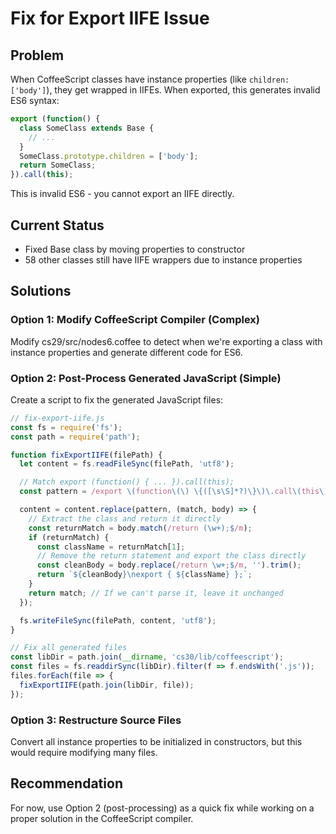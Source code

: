 # Fix for Export IIFE Issue

## Problem
When CoffeeScript classes have instance properties (like `children: ['body']`), they get wrapped in IIFEs. When exported, this generates invalid ES6 syntax:

```javascript
export (function() {
  class SomeClass extends Base {
    // ...
  }
  SomeClass.prototype.children = ['body'];
  return SomeClass;
}).call(this);
```

This is invalid ES6 - you cannot export an IIFE directly.

## Current Status
- Fixed Base class by moving properties to constructor
- 58 other classes still have IIFE wrappers due to instance properties

## Solutions

### Option 1: Modify CoffeeScript Compiler (Complex)
Modify cs29/src/nodes6.coffee to detect when we're exporting a class with instance properties and generate different code for ES6.

### Option 2: Post-Process Generated JavaScript (Simple)
Create a script to fix the generated JavaScript files:

```javascript
// fix-export-iife.js
const fs = require('fs');
const path = require('path');

function fixExportIIFE(filePath) {
  let content = fs.readFileSync(filePath, 'utf8');

  // Match export (function() { ... }).call(this);
  const pattern = /export \(function\(\) \{([\s\S]*?)\}\)\.call\(this\);/g;

  content = content.replace(pattern, (match, body) => {
    // Extract the class and return it directly
    const returnMatch = body.match(/return (\w+);$/m);
    if (returnMatch) {
      const className = returnMatch[1];
      // Remove the return statement and export the class directly
      const cleanBody = body.replace(/return \w+;$/m, '').trim();
      return `${cleanBody}\nexport { ${className} };`;
    }
    return match; // If we can't parse it, leave it unchanged
  });

  fs.writeFileSync(filePath, content, 'utf8');
}

// Fix all generated files
const libDir = path.join(__dirname, 'cs30/lib/coffeescript');
const files = fs.readdirSync(libDir).filter(f => f.endsWith('.js'));
files.forEach(file => {
  fixExportIIFE(path.join(libDir, file));
});
```

### Option 3: Restructure Source Files
Convert all instance properties to be initialized in constructors, but this would require modifying many files.

## Recommendation
For now, use Option 2 (post-processing) as a quick fix while working on a proper solution in the CoffeeScript compiler.
